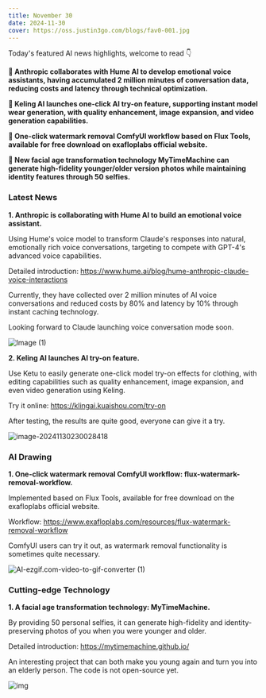 ```yaml
---
title: November 30
date: 2024-11-30
cover: https://oss.justin3go.com/blogs/fav0-001.jpg
---
```


Today's featured AI news highlights, welcome to read 👇

**🤖 Anthropic collaborates with Hume AI to develop emotional voice assistants, having accumulated 2 million minutes of conversation data, reducing costs and latency through technical optimization.**

**👔 Keling AI launches one-click AI try-on feature, supporting instant model wear generation, with quality enhancement, image expansion, and video generation capabilities.**

**🎨 One-click watermark removal ComfyUI workflow based on Flux Tools, available for free download on exafloplabs official website.**

**📸 New facial age transformation technology MyTimeMachine can generate high-fidelity younger/older version photos while maintaining identity features through 50 selfies.**


### Latest News

**1. Anthropic is collaborating with Hume AI to build an emotional voice assistant.**

Using Hume's voice model to transform Claude's responses into natural, emotionally rich voice conversations, targeting to compete with GPT-4's advanced voice capabilities.

Detailed introduction: https://www.hume.ai/blog/hume-anthropic-claude-voice-interactions

Currently, they have collected over 2 million minutes of AI voice conversations and reduced costs by 80% and latency by 10% through instant caching technology.

Looking forward to Claude launching voice conversation mode soon.

![Image (1)](https://cdn.jsdelivr.net/gh/freelander/oss@master/ai-daily/2024-11-30/image%20(1).png)


**2. Keling AI launches AI try-on feature.**

Use Ketu to easily generate one-click model try-on effects for clothing, with editing capabilities such as quality enhancement, image expansion, and even video generation using Keling.

Try it online: https://klingai.kuaishou.com/try-on

After testing, the results are quite good, everyone can give it a try.

![image-20241130230028418](https://cdn.jsdelivr.net/gh/freelander/oss@master/ai-daily/2024-11-30/image-20241130230028418.png)


### AI Drawing

**1. One-click watermark removal ComfyUI workflow: flux-watermark-removal-workflow.**

Implemented based on Flux Tools, available for free download on the exafloplabs official website.

Workflow: https://www.exafloplabs.com/resources/flux-watermark-removal-workflow

ComfyUI users can try it out, as watermark removal functionality is sometimes quite necessary.

![AI-ezgif.com-video-to-gif-converter (1)](https://cdn.jsdelivr.net/gh/freelander/oss@master/ai-daily/2024-11-30/AI-ezgif.com-video-to-gif-converter%20(1).gif)


### Cutting-edge Technology

**1. A facial age transformation technology: MyTimeMachine.**

By providing 50 personal selfies, it can generate high-fidelity and identity-preserving photos of you when you were younger and older.

Detailed introduction: https://mytimemachine.github.io/

An interesting project that can both make you young again and turn you into an elderly person. The code is not open-source yet.

![img](https://cdn.jsdelivr.net/gh/freelander/oss@master/ai-daily/2024-11-30/teaser.jpg)

